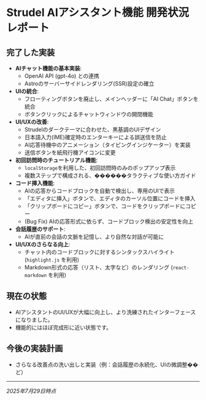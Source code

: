 # Strudel AIアシスタント機能 開発状況レポート
<!-- 実装する上で難しい用語は簡単に説明をして。 -->
## 完了した実装

- **AIチャット機能の基本実装**:
  - OpenAI API (gpt-4o) との連携
  - Astroのサーバーサイドレンダリング(SSR)設定の確立
- **UIの統合**:
  - フローティングボタンを廃止し、メインヘッダーに「AI Chat」ボタンを統合
  - ボタンクリックによるチャットウィンドウの開閉機能
- **UI/UXの改善**:
  - Strudelのダークテーマに合わせた、黒基調のUIデザイン
  - 日本語入力(IME)確定時のエンターキーによる誤送信を防止
  - AI応答待機中のアニメーション（タイピングインジケーター）を実装
  - 送信ボタンを紙飛行機アイコンに変更
- **初回訪問時のチュートリアル機能**:
  - `localStorage`を利用した、初回訪問時のみのポップアップ表示
  - 複数ステップで構成される、������タラクティブな使い方ガイド
- **コード挿入機能**:
  - AIの応答からコードブロックを自動で検出し、専用のUIで表示
  - 「エディタに挿入」ボタンで、エディタのカーソル位置にコードを挿入
  - 「クリップボードにコピー」ボタンで、コードをクリップボードにコピー
  - (Bug Fix) AIの応答形式に依らず、コードブロック検出の安定性を向上
- **会話履歴のサポート**:
  - AIが直前の会話の文脈を記憶し、より自然な対話が可能に
- **UI/UXのさらなる向上**:
  - チャット内のコードブロックに対するシンタックスハイライト (`highlight.js` を利用)
  - Markdown形式の応答（リスト、太字など）のレンダリング (`react-markdown` を利用)

## 現在の状態

- AIアシスタントのUI/UXが大幅に向上し、より洗練されたインターフェースになりました。
- 機能的にはほぼ完成形に近い状態です。

## 今後の実装計画

- さらなる改善点の洗い出しと実装（例：会話履歴の永続化、UIの微調整��ど）

---
*2025年7月29日時点*
